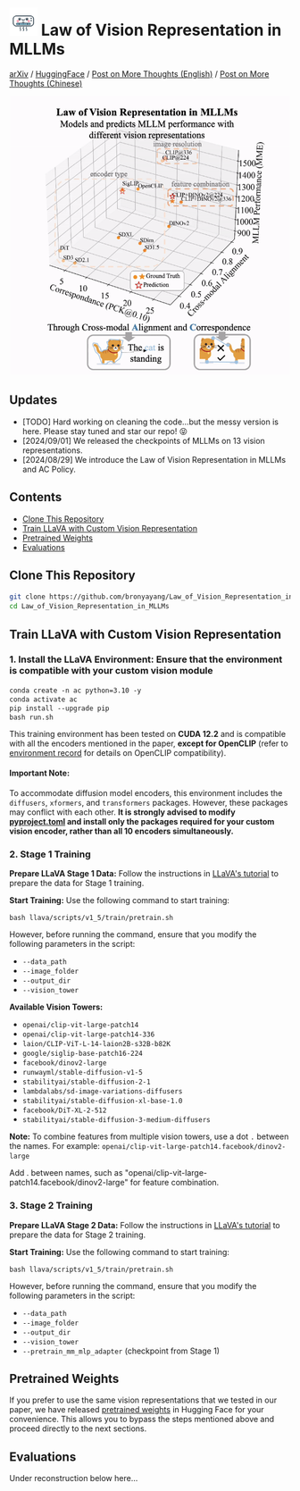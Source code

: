 # <img src="icon.png" alt="Icon" style="width:50px; height:50px;"> Law of Vision Representation in MLLMs

[arXiv](https://arxiv.org/abs/2408.16357) / [HuggingFace](https://huggingface.co/papers/2408.16357) / [Post on More Thoughts (English)](https://huggingface.co/blog/Borise/law-vision-representation-in-mllms) / [Post on More Thoughts (Chinese)](https://zhuanlan.zhihu.com/p/717297186)

<div align="center">
  <img src="law_gif_fix.gif" alt="Visualization of the law" width="500"/>
</div>




## Updates
- [TODO] Hard working on cleaning the code...but the messy version is here. Please stay tuned and star our repo! 😝
- [2024/09/01] We released the checkpoints of MLLMs on 13 vision representations.
- [2024/08/29] We introduce the Law of Vision Representation in MLLMs and AC Policy.

## Contents
- [Clone This Repository](#clone-this-repository)
- [Train LLaVA with Custom Vision Representation](#train-llava-with-custom-vision-representation)
- [Pretrained Weights](pretrained-weights)
- [Evaluations](evaluations)

## Clone This Repository
```bash
git clone https://github.com/bronyayang/Law_of_Vision_Representation_in_MLLMs.git
cd Law_of_Vision_Representation_in_MLLMs
```

## Train LLaVA with Custom Vision Representation

### 1. Install the LLaVA Environment: Ensure that the environment is compatible with your custom vision module

```Shell
conda create -n ac python=3.10 -y
conda activate ac
pip install --upgrade pip
bash run.sh
```

This training environment has been tested on **CUDA 12.2** and is compatible with all the encoders mentioned in the paper, **except for OpenCLIP** (refer to [environment record](https://github.com/bronyayang/Law_of_Vision_Representation_in_MLLMs/blob/master/version_rec.text) for details on OpenCLIP compatibility).



#### **Important Note:**
To accommodate diffusion model encoders, this environment includes the `diffusers`, `xformers`, and `transformers` packages. However, these packages may conflict with each other. **It is strongly advised to modify [pyproject.toml](https://github.com/bronyayang/Law_of_Vision_Representation_in_MLLMs/blob/master/pyproject.toml) and install only the packages required for your custom vision encoder, rather than all 10 encoders simultaneously.**

### 2. Stage 1 Training

**Prepare LLaVA Stage 1 Data:** Follow the instructions in [LLaVA's tutorial](https://github.com/haotian-liu/LLaVA/tree/main?tab=readme-ov-file#pretrain-feature-alignment) to prepare the data for Stage 1 training.

**Start Training:**
Use the following command to start training:

```Shell
bash llava/scripts/v1_5/train/pretrain.sh
```

However, before running the command, ensure that you modify the following parameters in the script:

- `--data_path`
- `--image_folder`
- `--output_dir`
- `--vision_tower`

**Available Vision Towers:**

- `openai/clip-vit-large-patch14`
- `openai/clip-vit-large-patch14-336`
- `laion/CLIP-ViT-L-14-laion2B-s32B-b82K`
- `google/siglip-base-patch16-224`
- `facebook/dinov2-large`
- `runwayml/stable-diffusion-v1-5`
- `stabilityai/stable-diffusion-2-1`
- `lambdalabs/sd-image-variations-diffusers`
- `stabilityai/stable-diffusion-xl-base-1.0`
- `facebook/DiT-XL-2-512`
- `stabilityai/stable-diffusion-3-medium-diffusers`

**Note:** To combine features from multiple vision towers, use a dot `.` between the names. For example: `openai/clip-vit-large-patch14.facebook/dinov2-large`

Add . between names, such as "openai/clip-vit-large-patch14.facebook/dinov2-large" for feature combination.

### 3. Stage 2 Training
**Prepare LLaVA Stage 2 Data:** Follow the instructions in [LLaVA's tutorial](https://github.com/haotian-liu/LLaVA/tree/main?tab=readme-ov-file#visual-instruction-tuning) to prepare the data for Stage 2 training.

**Start Training:**
Use the following command to start training:

```Shell
bash llava/scripts/v1_5/train/pretrain.sh
```

However, before running the command, ensure that you modify the following parameters in the script:

- `--data_path`
- `--image_folder`
- `--output_dir`
- `--vision_tower`
- `--pretrain_mm_mlp_adapter` (checkpoint from Stage 1)

## Pretrained Weights

If you prefer to use the same vision representations that we tested in our paper, we have released [pretrained weights](https://huggingface.co/models?other=arxiv:2408.16357) in Hugging Face for your convenience. This allows you to bypass the steps mentioned above and proceed directly to the next sections.

## Evaluations

Under reconstruction below here...

<!-- ## Acknowledgement -->